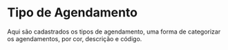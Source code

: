 # Tipo de Agendamento

Aqui são cadastrados os tipos de agendamento, uma forma de categorizar os agendamentos, por cor, descrição e código.